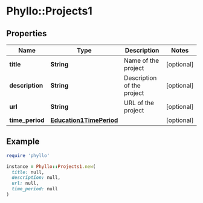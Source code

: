# Phyllo::Projects1

## Properties

| Name | Type | Description | Notes |
| ---- | ---- | ----------- | ----- |
| **title** | **String** | Name of the project | [optional] |
| **description** | **String** | Description of the project | [optional] |
| **url** | **String** | URL of the project | [optional] |
| **time_period** | [**Education1TimePeriod**](Education1TimePeriod.md) |  | [optional] |

## Example

```ruby
require 'phyllo'

instance = Phyllo::Projects1.new(
  title: null,
  description: null,
  url: null,
  time_period: null
)
```

